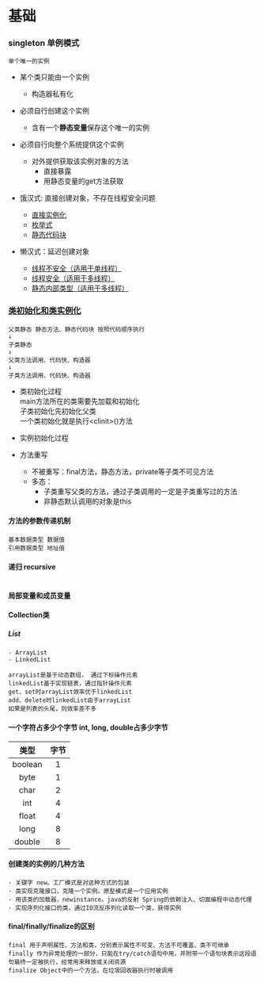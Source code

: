 基础
==
### singleton 单例模式
    单个唯一的实例
+ 某个类只能由一个实例
    * 构造器私有化
+ 必须自行创建这个实例
    * 含有一个**静态变量**保存这个唯一的实例
+ 必须自行向整个系统提供这个实例
    * 对外提供获取该实例对象的方法
        * 直接暴露
        * 用静态变量的get方法获取
    
+ 饿汉式: 直接创建对象，不存在线程安全问题
    + [直接实例化](src/singleton/Singleton1.java)
    + [枚举式](src/singleton/Singleton2.java)
    + [静态代码块](src/singleton/Singleton3.java)
+ 懒汉式：延迟创建对象
    + [线程不安全（适用于单线程）](src/singleton/Singleton4.java)
    + [线程安全（适用于多线程）](src/singleton/Singleton5.java)
    + [静态内部类型（适用于多线程）](src/singleton/Singleton6.java)
### [类初始化和类实例化](src/initAndInstantiate/Son.java)
    父类静态 静态方法、静态代码块 按照代码顺序执行
    ↓
    子类静态
    ↓
    父类方法调用、代码快、构造器
    ↓
    子类方法调用、代码快、构造器        

- 类初始化过程  
    main方法所在的类需要先加载和初始化  
    子类初始化先初始化父类  
    一个类初始化就是执行\<clinit>\()方法
- 实例初始化过程

- 方法重写
    - 不被重写：final方法，静态方法，private等子类不可见方法
    - 多态：  
        - 子类重写父类的方法，通过子类调用的一定是子类重写过的方法
        - 非静态默认调用的对象是this
#### 方法的参数传递机制
    基本数据类型 数据值
    引用数据类型 地址值

#### 递归 recursive
```java

```

#### 局部变量和成员变量

#### Collection类
##### List
    - ArrayList
    - LinkedList

    arrayList是基于动态数组， 通过下标操作元素
    linkedList基于实现链表，通过指针操作元素
    get、set时arrayList效率优于linkedList
    add、delete时linkedList由于arrayList
    如果是列表的头尾，则效率差不多
        
#### 一个字符占多少个字节 int, long, double占多少字节
|  类型  | 字节  |
| :---: | :---: |
|boolean | 1 |
|byte |1|
|char |2|
|int |4|
|float |4|
|long |8|
|double |8|
#### 创建类的实例的几种方法
    · 关键字 new。工厂模式是对这种方式的包装
    · 类实现克隆接口，克隆一个实例。原型模式是一个应用实例
    · 用该类的加载器，newinstance。java的反射 Spring的依赖注入、切面编程中动态代理
    · 实现序列化接口的类，通过IO流反序列化读取一个类，获得实例
#### final/finally/finalize的区别
    final 用于声明属性、方法和类，分别表示属性不可变、方法不可覆盖、类不可继承
    finally 作为异常处理的一部分，只能在try/catch语句中用，并附带一个语句块表示这段语句最终一定被执行，经常用来释放或关闭资源
    finalize Object中的一个方法，在垃圾回收器执行时被调用


